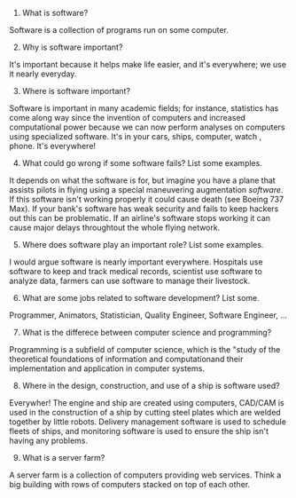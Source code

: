 1. What is software?

Software is a collection of programs run on some computer.

2. Why is software important?

It's important because it helps make life easier, and it's everywhere; we use it nearly everyday.

3. Where is software important?

Software is important in many academic fields; for instance, statistics has come along way since the invention of computers and increased computational power because we can now perform analyses on computers using specialized software. It's in your cars, ships, computer, watch , phone. It's everywhere!

4. What could go wrong if some software fails? List some examples.

It depends on what the software is for, but imagine you have a plane that assists pilots in flying using a special maneuvering augmentation _software_. If this software isn't working properly it could cause death (see Boeing 737 Max). If your bank's software has weak security and fails to keep hackers out this can be problematic. If an airline's software stops working it can cause major delays throughtout the whole flying network.

5. Where does software play an important role? List some examples.

I would argue software is nearly important everywhere. Hospitals use software to keep and track medical records, scientist use software to analyze data, farmers can use software to manage their livestock. 

6. What are some jobs related to software development? List some.

Programmer, Animators, Statistician, Quality Engineer, Software Engineer, ...

7. What is the differece between computer science and programming?

Programming is a subfield of computer science, which is the "study of the theoretical foundations of information and computationand their implementation and application in computer systems.

8. Where in the design, construction, and use of a ship is software used?

Everywher! The engine and ship are created using computers, CAD/CAM is used in the construction of a ship by cutting steel plates which are welded together by little robots. Delivery management software is used to schedule fleets of ships, and monitoring software is used to ensure the ship isn't having any problems.

9. What is a server farm?

A server farm is a collection of computers providing web services. Think a big building with rows of computers stacked on top of each other.
